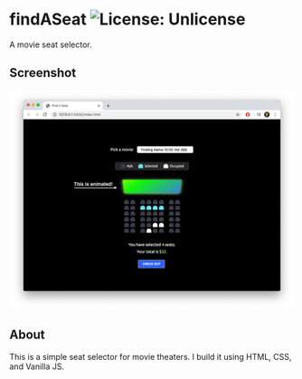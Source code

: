 # findASeat ![License: Unlicense](https://img.shields.io/badge/license-Unlicense-blue.svg)
A movie seat selector.

## Screenshot
![A screenshot](assets/screenshot.png)
## About
This is a simple seat selector for movie theaters. I build it using HTML, CSS, and Vanilla JS. 
